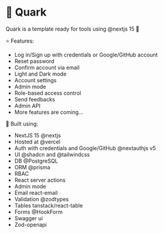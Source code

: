 # :milky_way: Quark

Quark is a template ready for tools using @nextjs 15 🚀

:star: Features:

- Log in/Sign up with credentials or Google/GitHub account
- Reset password
- Confirm account via email
- Light and Dark mode
- Account settings
- Admin mode
- Role-based access control
- Send feedbacks
- Admin API
- More features are coming...

:construction_worker: Built using:

- NextJS 15 @nextjs
- Hosted at @vercel
- Auth with credentials and Google/GitHub @nextauthjs v5
- UI @shadcn and @tailwindcss
- DB @PostgreSQL
- ORM @prisma
- RBAC
- React server actions
- Admin mode
- Email react-email
- Validation @zodtypes
- Tables tanstack/react-table
- Forms @HookForm
- Swagger ui
- Zod-openapi
